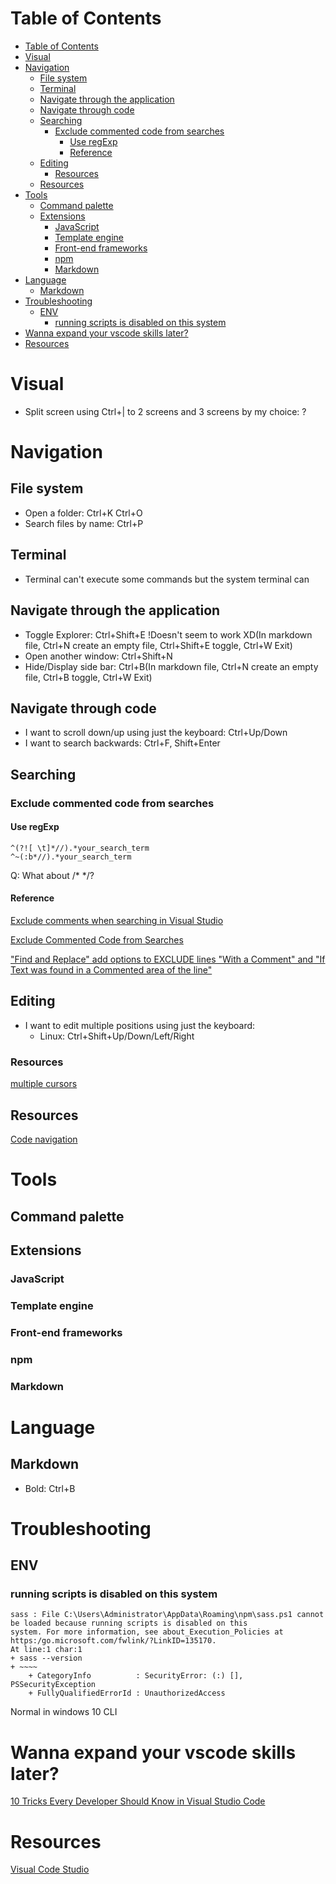 # Table of Contents
- [Table of Contents](#table-of-contents)
- [Visual](#visual)
- [Navigation](#navigation)
  - [File system](#file-system)
  - [Terminal](#terminal)
  - [Navigate through the application](#navigate-through-the-application)
  - [Navigate through code](#navigate-through-code)
  - [Searching](#searching)
    - [Exclude commented code from searches](#exclude-commented-code-from-searches)
      - [Use regExp](#use-regexp)
      - [Reference](#reference)
  - [Editing](#editing)
    - [Resources](#resources)
  - [Resources](#resources-1)
- [Tools](#tools)
  - [Command palette](#command-palette)
  - [Extensions](#extensions)
    - [JavaScript](#javascript)
    - [Template engine](#template-engine)
    - [Front-end frameworks](#front-end-frameworks)
    - [npm](#npm)
    - [Markdown](#markdown)
- [Language](#language)
  - [Markdown](#markdown-1)
- [Troubleshooting](#troubleshooting)
  - [ENV](#env)
    - [running scripts is disabled on this system](#running-scripts-is-disabled-on-this-system)
- [Wanna expand your vscode skills later?](#wanna-expand-your-vscode-skills-later)
- [Resources](#resources-2)

# Visual
- Split screen using Ctrl+| to 2 screens and 3 screens by my choice: ?
# Navigation
## File system
- Open a folder: Ctrl+K Ctrl+O
- Search files by name: Ctrl+P
## Terminal
- Terminal can't execute some commands but the system terminal can
## Navigate through the application
- Toggle Explorer: Ctrl+Shift+E !Doesn't seem to work XD(In markdown file, Ctrl+N create an empty file, Ctrl+Shift+E toggle, Ctrl+W Exit)
- Open another window: Ctrl+Shift+N
- Hide/Display side bar: Ctrl+B(In markdown file, Ctrl+N create an empty file, Ctrl+B toggle, Ctrl+W Exit)
## Navigate through code
- I want to scroll down/up using just the keyboard: Ctrl+Up/Down
- I want to search backwards: Ctrl+F, Shift+Enter
## Searching
### Exclude commented code from searches
#### Use regExp
```regexp
^(?![ \t]*//).*your_search_term
^~(:b*//).*your_search_term
```
Q: What about /* */?
#### Reference
[Exclude comments when searching in Visual Studio](https://stackoverflow.com/questions/11314366/exclude-comments-when-searching-in-visual-studio)

[Exclude Commented Code from Searches](https://developercommunity.visualstudio.com/idea/354547/exclude-commented-code-from-searches.html)

["Find and Replace" add options to EXCLUDE lines "With a Comment" and "If Text was found in a Commented area of the line"](https://developercommunity.visualstudio.com/content/idea/368691/find-and-replace-add-options-to-exclude-lines-with.html)

## Editing 
- I want to edit multiple positions using just the keyboard:
    - Linux: Ctrl+Shift+Up/Down/Left/Right

### Resources
[multiple cursors](https://stackoverflow.com/questions/29953479/multiple-cursors-in-visual-studio-code)

## Resources
[Code navigation](https://code.visualstudio.com/docs/editor/editingevolved)
# Tools
## Command palette
## Extensions
### JavaScript
### Template engine
### Front-end frameworks
### npm
### Markdown

# Language
## Markdown
- Bold: Ctrl+B

# Troubleshooting
## ENV
###  running scripts is disabled on this system
```
sass : File C:\Users\Administrator\AppData\Roaming\npm\sass.ps1 cannot be loaded because running scripts is disabled on this 
system. For more information, see about_Execution_Policies at https:/go.microsoft.com/fwlink/?LinkID=135170.
At line:1 char:1
+ sass --version
+ ~~~~
    + CategoryInfo          : SecurityError: (:) [], PSSecurityException
    + FullyQualifiedErrorId : UnauthorizedAccess
```
Normal in windows 10 CLI

# Wanna expand your vscode skills later?
[10 Tricks Every Developer Should Know in Visual Studio Code](https://dzone.com/articles/10-tricks-every-developer-should-know-in-visual-st)

# Resources
[Visual Code Studio](https://code.visualstudio.com/docs/)